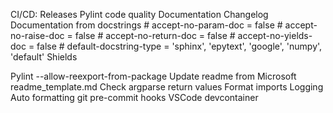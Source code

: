 CI/CD:
	Releases
	Pylint code quality
Documentation
Changelog
Documentation from docstrings
	# accept-no-param-doc = false
	# accept-no-raise-doc = false
	# accept-no-return-doc = false
	# accept-no-yields-doc = false
	# default-docstring-type = 'sphinx', 'epytext', 'google', 'numpy', 'default'
Shields

Pylint --allow-reexport-from-package
Update readme from Microsoft
readme_template.md
Check argparse return values
Format imports
Logging
Auto formatting
git pre-commit hooks
VSCode devcontainer
